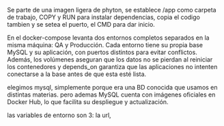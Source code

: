 Se parte de una imagen ligera de phyton, se establece /app como carpeta de trabajo, COPY y RUN para instalar dependencias, copia el codigo tambien y se setea el puerto, el CMD para dar inicio.

En  el docker-compose levanta dos entornos completos separados en la misma máquina: QA y Producción. Cada entorno tiene su propia base MySQL y su aplicación, con puertos distintos para evitar conflictos. Además, los volúmenes aseguran que los datos no se pierdan al reiniciar los contenedores y depends_on garantiza que las aplicaciones no intenten conectarse a la base antes de que esta esté lista.

elegimos mysql, simplemente porque era una BD conocida que usamos en distintas materias. pero ademas MySQL cuenta con imágenes oficiales en Docker Hub, lo que facilita su despliegue y actualización.

las variables de entorno son 3: la url, 